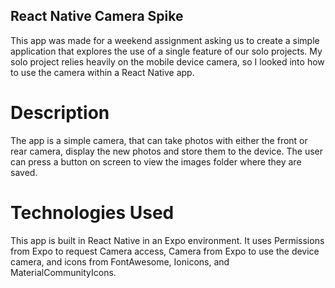 ## React Native Camera Spike

This app was made for a weekend assignment asking us to create a simple application that explores the use of a single feature of our solo projects. My solo project relies heavily on the mobile device camera, so I looked into how to use the camera within a React Native app.

# Description

The app is a simple camera, that can take photos with either the front or rear camera, display the new photos and store them to the device. The user can press a button on screen to view the images folder where they are saved.

# Technologies Used

This app is built in React Native in an Expo environment. It uses Permissions from Expo to request Camera access, Camera from Expo to use the device camera, and icons from FontAwesome, Ionicons, and MaterialCommunityIcons.
